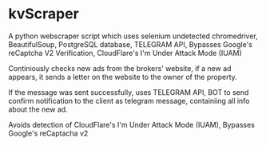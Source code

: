 # kvScraper
 
A python webscraper script which uses selenium undetected chromedriver, BeautifulSoup, PostgreSQL database, TELEGRAM API, Bypasses Google's reCaptcha V2 Verification, CloudFlare's I'm Under Attack Mode (IUAM)

Continiously checks new ads from the brokers' website, if a new ad appears, it sends a letter on the website to the owner of the property.

If the message was sent successfully, uses TELEGRAM API, BOT to send confirm notification to the client as telegram message, containiing all info about the new ad.

Avoids detection of CloudFlare's I'm Under Attack Mode (IUAM), Bypasses Google's reCaptacha v2
